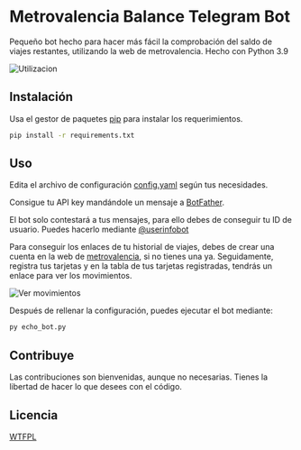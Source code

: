 # Metrovalencia Balance Telegram Bot

Pequeño bot hecho para hacer más fácil la comprobación del saldo de viajes restantes, utilizando la web de metrovalencia. Hecho con Python 3.9

![Utilizacion](https://i.imgur.com/SYZCqH0.gif)

## Instalación

Usa el gestor de paquetes [pip](https://pip.pypa.io/en/stable/) para instalar los requerimientos.

```bash
pip install -r requirements.txt
```

## Uso

Edita el archivo de configuración [config.yaml](https://github.com/giftimie/metrovalencia-balance-telegrambot/blob/main/config.yaml) según tus necesidades.

Consigue tu API key mandándole un mensaje a [BotFather](https://t.me/botfather).

El bot solo contestará a tus mensajes, para ello debes de conseguir tu ID de usuario. Puedes hacerlo mediante [@userinfobot](https://t.me/userinfobot)

Para conseguir los enlaces de tu historial de viajes, debes de crear una cuenta en la web de [metrovalencia](https://www.metrovalencia.es/mimetrovalencia.php), si no tienes una ya. Seguidamente, registra tus tarjetas y en la tabla de tus tarjetas registradas, tendrás un enlace para ver los movimientos.

![Ver movimientos](https://i.imgur.com/zI8yez3.png)

Después de rellenar la configuración, puedes ejecutar el bot mediante:

```python
py echo_bot.py
```

## Contribuye
Las contribuciones son bienvenidas, aunque no necesarias. Tienes la libertad de hacer lo que desees con el código.


## Licencia
[WTFPL](http://www.wtfpl.net/txt/copying/)
